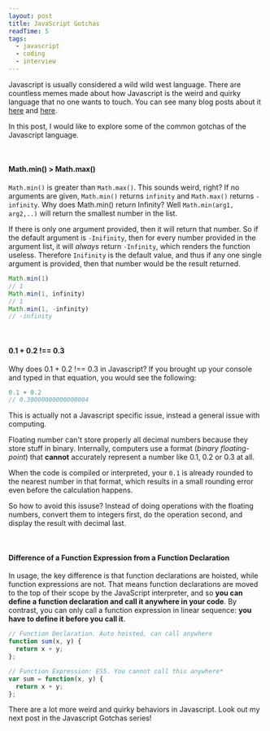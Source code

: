```yaml
---
layout: post
title: JavaScript Gotchas
readTime: 5
tags:
  - javascript
  - coding
  - interview
---
```


Javascript is usually considered a wild wild west language. There are countless memes made about how Javascript is the weird and quirky 
language that no one wants to touch. You can see many blog posts about it [here](https://blog.mgechev.com/2013/02/22/javascript-the-weird-parts/) and [here](https://charlieharvey.org.uk/page/javascript_the_weird_parts).

In this post, I would like to explore some of the common gotchas of the Javascript language.
<!--more-->

<br/>

#### Math.min() > Math.max()

<code>Math.min()</code> is greater than <code>Math.max()</code>. This sounds weird, right? If no arguments are given, <code>Math.min()</code> returns <code>infinity</code> and <code>Math.max()</code> returns <code>-infinity</code>. Why does Math.min() return Infinity?
Well <code>Math.min(arg1, arg2,..)</code> will return the smallest number in the list. 

If there is only one argument provided, then it will return that number. So if the default argument is <code>-Inifinity</code>, then for every number provided in the argument list, it will *always* return <code>-Infinity</code>, which renders the function useless. Therefore <code>Inifinity</code> is the default value, and thus if any one single argument is provided, then that number would be the result returned.

```javascript
Math.min(1) 
// 1
Math.min(1, infinity)
// 1
Math.min(1, -infinity)
// -infinity
```

<br/>

#### 0.1 + 0.2 !== 0.3 

Why does 0.1 + 0.2 !== 0.3 in Javascript? If you brought up your console and typed in that equation, you would see the following:

```javascript
0.1 + 0.2
// 0.30000000000000004
```

This is actually not a Javascript specific issue, instead a general issue with computing. 

Floating number can't store properly all decimal numbers because they store stuff in binary. Internally, computers use a format (*binary floating-point*) that **cannot** accurately represent a number like 0.1, 0.2 or 0.3 at all.

When the code is compiled or interpreted, your <code>0.1</code> is already rounded to the nearest number in that format, which results in a small rounding error even before the calculation happens.

So how to avoid this issuse? Instead of doing operations with the floating numbers, convert them to integers first, do the operation second, and display the result with decimal last.


<br/>

#### Difference of a Function Expression from a Function Declaration

In usage, the key difference is that function declarations are hoisted, while function expressions are not. That means function declarations are moved to the top of their scope by the JavaScript interpreter, and so **you can define a function declaration and call it anywhere in your code**. By contrast, you can only call a function expression in linear sequence: **you have to define it before you call it**.

```javascript
// Function Declaration. Auto hoisted, can call anywhere
function sum(x, y) {
  return x + y;
};

// Function Expression: ES5. You cannot call this anywhere*
var sum = function(x, y) {
  return x + y;
};
```

There are a lot more weird and quirky behaviors in Javascript. Look out my next post in the Javascript Gotchas series!
